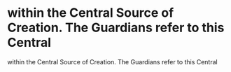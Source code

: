 # within the Central Source of Creation. The Guardians refer to this Central

within the Central Source of Creation. The Guardians refer to this Central